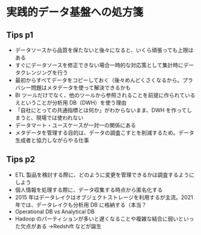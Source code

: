 # 実践的データ基盤への処方箋

## Tips p1

- データソースから品質を保たないと後々になると、いくら頑張っても上限はある
- すぐにデータソースを修正できない場合一時的な対応策として集計時にデータクレンジングを行う
- 最初からすべてデータをコピーしておく（後々めんどくさくなるから。プラバシー問題はメタデータを使って解決できるかも
- BI ツールだけでなく、他のツールから参照されることを前提に作られているえということが分析用 DB（DWH）を使う理由
- 「自社にとっての共通指標とは何か」がわからないまま、DWH を作ってしまうと、現場では使われない
- データマート・ユースケースが一対一の関係にある
- メタデータを管理する目的は、データの調査こすとを削減するため。データ生成者と協力しながらやる仕事

## Tips p2

- ETL 製品を検討する際に、どのように変更を管理できるかは調査するようにしよう
- 個人情報を処理する際に、データ収集する時点から匿名化する
- 2015 年はデータレイクはオブジェクトストレージを利用するが主流。2021 年では、データレイクも分析用 DB に格納する（本当？
- Operational DB vs Analytical DB
- Hadoop のパーティションが多いと遅くなることや複雑な結合に弱いといった欠点がある →Redshift などが誕生
